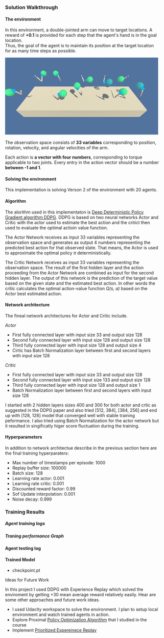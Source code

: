 ### Solution Walkthrough


#### The environment

In this environment, a double-jointed arm can move to target locations. A reward of **+0.1** is provided for each step that the agent's hand is in the goal location.  
Thus, the goal of the agent is to maintain its position at the target location for as many time steps as possible.

![](./images/reacher.gif)

The observation space consists of **33 variables** corresponding to position, rotation, velocity, and angular velocities of the arm.  

Each action is **a vector with four numbers**, corresponding to torque applicable to two joints. Every entry in the action vector should be a number **between -1 and 1**.


#### Solving the environment

This implementation is solving Verson 2 of the environment with 20 agents.


#### Algorithm

The alorithm used in this implementaton is [Deep Deterministic Policy Gradient algorithm DDPG](https://arxiv.org/abs/1509.02971). DDPG is based on two neural networks Actor and Critic with the actor used to estimate the best action and the critict then used to evaluate the optimal actioin value function.

The Actor Network receives as input 33 variables representing the observation space and generates as output 4 numbers representing the predicted best action for that observed state. That means, the Actor is used to approximate the optimal policy _π_ deterministically.

The Critic Network receives as input 33 variables representing the observation space. The result of the first hidden layer and the action proceeding from the Actor Network are combined as input for the second hidden layer. The output of this network is the prediction of the target value based on the given state and the estimated best action. In other words the critic calculates the optimal action-value function _Q(s, a)_ based on the Actor best estimated action.

#### Network architecture

The fineal network architectures for Actor and Critic include.

_Actor_ 
* First fully connected layer with input size 33 and output size 128
* Second fully connected layer with input size 128 and output size 128
* Third fully connected layer with input size 128 and output size 4
* Cirtic has Batch Normalization layer between first and second layers with input size 128

_Critic_ 
* First fully connected layer with input size 33 and output size 128
* Second fully connected layer with input size 133 and output size 128
* Third fully connected layer with input size 128 and output size 1
* Batch Normalization layer between first and second layers with input size 128

I started with 2 hidden layers sizes 400 and 300 for both actor and crtic as suggested in the DDPG paper and also tried [512, 384], [384, 256] and end up with [128, 128] model that converged well with stable training peformance. I also tried using Batch Normalization for the actor network but it resulted in singificatly higer score fluctuation during the training.

#### Hyperparameters

In addition to network architectue describe in the previous section here are the final training hyperparaters:

* Max number of timestamps per episode: 1000
* Replay buffer size: 100000
* Batch size: 128
* Learning rate actor: 0.001
* Learning rate critic: 0.001
* Discounted reward factor: 0.99
* Sof Update interpolation: 0.001
* Noise decay: 0.999

### Training Results

##### Agent training logs


##### Traning performance Graph


#### Agent testing log


#### Trained Model

* checkpoint.pt

Ideas for Future Work

In this project I used DDPG with Experience Replay which solved the enviroment by getting +30 mean average reward relatively easily. Hear are some other approaches and future work ideas.

* I used Udacity workspace to solve the environment. I plan to setup local environment and watch trained agents in action.
* Explore Proximal [Policy Optimization Algorithm](https://arxiv.org/abs/1707.06347) that I studied in the course
* Implement [Prioritized Expereinece Replay](https://arxiv.org/abs/1511.05952)
 

